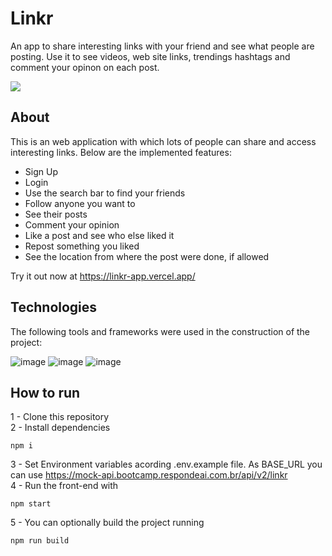# Linkr

An app to share interesting links with your friend and see what people are posting. Use it to see videos, web site links, trendings hashtags and comment your opinon on each post.

<img src= "src/assets/images/Peek 25-08-2021 22-12.gif" />

## About

This is an web application with which lots of people can share and access interesting links. Below are the implemented features:

- Sign Up
- Login
- Use the search bar to find your friends
- Follow anyone you want to
- See their posts
- Comment your opinion
- Like a post and see who else liked it
- Repost something you liked
- See the location from where the post were done, if allowed

Try it out now at https://linkr-app.vercel.app/

## Technologies

The following tools and frameworks were used in the construction of the project:

![image](https://camo.githubusercontent.com/76fbcc2b8eda3d26d881c9719074ec0af04410fdc2fb02438ffb72535046fb6b/68747470733a2f2f696d672e736869656c64732e696f2f62616467652f72656163742d6170702532302d2532333230323332612e7376673f267374796c653d666f722d7468652d626164676526636f6c6f723d363064646639266c6f676f3d7265616374266c6f676f436f6c6f723d253233363144414642)
![image](https://img.shields.io/badge/styled--components-DB7093?style=for-the-badge&logo=styled-components&logoColor=white)
![image](https://camo.githubusercontent.com/02621d023c99135970b1abbfe932b6a6a0b2e42aaebedae5f8299fd88d9ce029/68747470733a2f2f696d672e736869656c64732e696f2f62616467652f6178696f732532302d2532333230323332612e7376673f267374796c653d666f722d7468652d626164676526636f6c6f723d696e666f726d6174696f6e616c)

## How to run

1 - Clone this repository </br>
2 - Install dependencies </br>
```
npm i
```
3 - Set Environment variables acording .env.example file. As BASE_URL you can use https://mock-api.bootcamp.respondeai.com.br/api/v2/linkr </br>
4 - Run the front-end with </br>
```
npm start
```
5 - You can optionally build the project running </br>
```
npm run build
```
